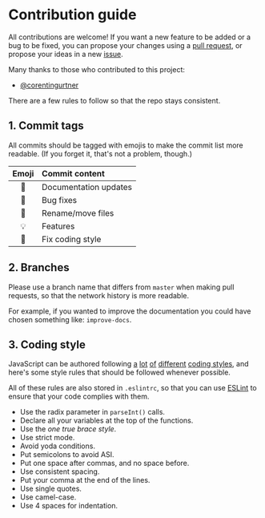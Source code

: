 # Contribution guide

All contributions are welcome! If you want a new feature
to be added or a bug to be fixed, you can propose your changes
using a [pull request](https://github.com/midijs/pulls), or
propose your ideas in a new [issue](https://github.com/midijs/issues).

Many thanks to those who contributed to this project:

* [@corentingurtner](https://github.com/corentingurtner)

There are a few rules to follow so that the repo
stays consistent.

## 1. Commit tags

All commits should be tagged with emojis to make
the commit list more readable. (If you forget it, that's
not a problem, though.)

| Emoji      | Commit content        |
|:----------:|:--------------------- |
| :book:     | Documentation updates |
| :bug:      | Bug fixes             |
| :ledger:   | Rename/move files     |
| :bulb:     | Features              |
| :lipstick: | Fix coding style      |

## 2. Branches

Please use a branch name that differs from `master`
when making pull requests, so that the network history is more
readable.

For example, if you wanted to improve the documentation
you could have chosen something like: `improve-docs`.

## 3. Coding style

JavaScript can be authored following
[a](https://google-styleguide.googlecode.com/svn/trunk/javascriptguide.xml)
[lot](https://github.com/airbnb/javascript)
[of](https://github.com/felixge/node-style-guide)
[different](https://contribute.jquery.org/style-guide/js/)
[coding styles](https://developer.mozilla.org/en-US/docs/Mozilla/Developer_guide/Coding_Style),
and here's some style rules that should be followed whenever possible.

All of these rules are also stored in `.eslintrc`, so that
you can use [ESLint](http://eslint.org/) to ensure that your code
complies with them.

* Use the radix parameter in `parseInt()` calls.
* Declare all your variables at the top of the functions.
* Use the *one true brace style*.
* Use strict mode.
* Avoid yoda conditions.
* Put semicolons to avoid ASI.
* Put one space after commas, and no space before.
* Use consistent spacing.
* Put your comma at the end of the lines.
* Use single quotes.
* Use camel-case.
* Use 4 spaces for indentation.

